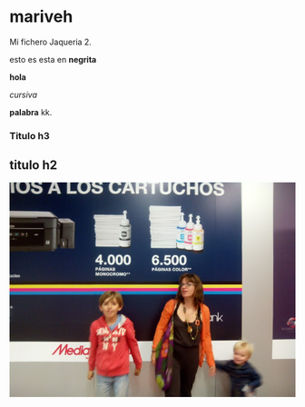 # mariveh

Mi fichero Jaqueria 2.

esto es esta en **negrita**

**hola**

*cursiva*

**palabra**  kk.

### Titulo h3 ###

## titulo h2 ##

![hola](34663)

